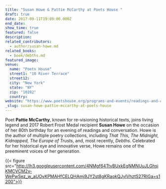 ```yaml
---
title: "Susan Howe & Pattie McCarthy at Poets House "
draft: true
date: 2017-09-11T19:09:00.000Z
end_date:
show_time: true
featured: false
description:
related_contributors:
  - author/susan-howe.md
related_books:
  - book/debths.md
featured_image: 
venue:
  name: "Poets House"
  street1: "10 River Terrace"
  street12:
  city: "New York"
  state: "NY"
  zip: "10282"
  country:
website: "https://www.poetshouse.org/programs-and-events/readings-and-conversations/realm-history-susan-howe-and-pattie-mccarthy"
_slug: susan-howe-pattie-mccarthy-at-poets-house
---
```


Poet **Pattie McCarthy**, known for re-visioning historical texts, joins living legend and 2017 Robert Frost Medal recipient **Susan Howe** on the occasion of her 80th birthday for an evening of readings and conversation. Howe is the author of multiple poetry collections, including _That This, The Midnight, Kidnapped, The Europe of Trusts_, and, most recently, _Debths_. Celebrated for her historical eye and innovative verse, Howe remains one of the preeminent voices of her generation.

{{< figure src="http://lh3.googleusercontent.com/4NMgf64TtyBUxkEgNMNUuJLGhsjKMCVCM2v-WePwSez_w_aUOvKPMAHfCELQHAmj9JY2st8gKRaokQJylVhztS27RIGa=s1200">}}
<!-- howe_color1flat.jpg>}} -->

